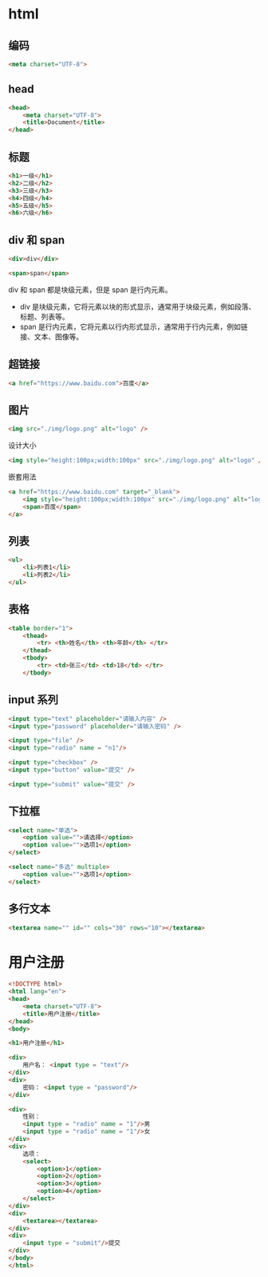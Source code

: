 # html

## 编码 
```html
<meta charset="UTF-8">
```
## head
```html
<head>
    <meta charset="UTF-8">
    <title>Document</title>
</head>
```

## 标题
```html
<h1>一级</h1>
<h2>二级</h2>
<h3>三级</h3>
<h4>四级</h4>
<h5>五级</h5>
<h6>六级</h6>
```

## div 和 span

```html
<div>div</div>

<span>span</span>

```

div 和 span 都是块级元素，但是 span 是行内元素。
- div 是块级元素，它将元素以块的形式显示，通常用于块级元素，例如段落、标题、列表等。
- span 是行内元素，它将元素以行内形式显示，通常用于行内元素，例如链接、文本、图像等。

## 超链接

```html
<a href="https://www.baidu.com">百度</a>
```

## 图片

```html
<img src="./img/logo.png" alt="logo" />

```
设计大小
```html
<img style="height:100px;width:100px" src="./img/logo.png" alt="logo" />
```
嵌套用法
```html
<a href="https://www.baidu.com" target="_blank">
    <img style="height:100px;width:100px" src="./img/logo.png" alt="logo" />
    <span>百度</span>
</a>
```
## 列表
```html
<ul>
    <li>列表1</li>
    <li>列表2</li>
</ul>
```
## 表格

```html
<table border="1">
    <thead>
        <tr> <th>姓名</th> <th>年龄</th> </tr>
    </thead>
    <tbody>
        <tr> <td>张三</td> <td>18</td> </tr>
    </tbody>
```
## input 系列

```html
<input type="text" placeholder="请输入内容" />
<input type="password" placeholder="请输入密码" />

<input type="file" />
<input type="radio" name = "n1"/>

<input type="checkbox" />
<input type="button" value="提交" />

<input type="submit" value="提交" />

```
## 下拉框
```html
<select name="单选">
    <option value="">请选择</option>
    <option value="">选项1</option>
</select>

<select name="多选" multiple>
    <option value="">选项1</option>
</select>
```

## 多行文本
```html
<textarea name="" id="" cols="30" rows="10"></textarea>
```
# 用户注册

```html
<!DOCTYPE html>
<html lang="en">
<head>
    <meta charset="UTF-8">
    <title>用户注册</title>
</head>
<body>

<h1>用户注册</h1>

<div>
    用户名： <input type = "text"/>
</div>
<div>
    密码： <input type = "password"/>
</div>

<div>
    性别：
    <input type = "radio" name = "1"/>男
    <input type = "radio" name = "1"/>女
</div>
<div>
    选项：
    <select>
        <option>1</option>
        <option>2</option>
        <option>3</option>
        <option>4</option>
    </select>
</div>
<div>
    <textarea></textarea>
</div>
<div>
    <input type = "submit"/>提交
</div>
</body>
</html>
```
